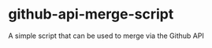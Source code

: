 github-api-merge-script
=======================

A simple script that can be used to merge via the Github API
